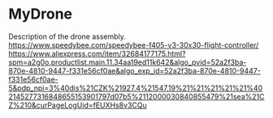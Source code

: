 # MyDrone
Description of the drone assembly.
https://www.speedybee.com/speedybee-f405-v3-30x30-flight-controller/
https://www.aliexpress.com/item/32684177175.html?spm=a2g0o.productlist.main.11.34aa19ed11k642&algo_pvid=52a2f3ba-870e-4810-9447-f331e56cf0ae&algo_exp_id=52a2f3ba-870e-4810-9447-f331e56cf0ae-5&pdp_npi=3%40dis%21CZK%21927.4%21547.19%21%21%21%21%21%402145277316848655153901797d07b5%2112000030840855479%21sea%21CZ%210&curPageLogUid=fEUXHs8v3CQu
